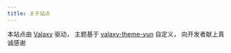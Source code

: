 ```yaml
---
title: 关于站点
---
```


本站点由 [Valaxy](https://github.com/YunYouJun/valaxy) 驱动， 主题基于 [valaxy-theme-yun](https://github.com/YunYouJun/valaxy/blob/main/packages/valaxy-theme-yun/) 自定义， 向开发者献上真诚感谢
